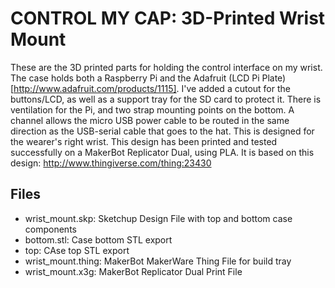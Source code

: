 CONTROL MY CAP: 3D-Printed Wrist Mount
======================================
These are the 3D printed parts for holding the control interface on my wrist. The case holds both a Raspberry Pi and the Adafruit (LCD Pi Plate)[http://www.adafruit.com/products/1115]. I've added a cutout for the buttons/LCD, as well as a support tray for the SD card to protect it.  There is ventilation for the Pi, and two strap mounting points on the bottom. A channel allows the micro USB power cable to be routed in the same direction as the USB-serial cable that goes to the hat.  This is designed for the wearer's right wrist. This design has been printed and tested successfully on a MakerBot Replicator Dual, using PLA. It is based on this design: http://www.thingiverse.com/thing:23430

Files
-----
* wrist_mount.skp: Sketchup Design File with top and bottom case components
* bottom.stl: Case bottom STL export
* top: CAse top STL export
* wrist_mount.thing: MakerBot MakerWare Thing File for build tray
* wrist_mount.x3g: MakerBot Replicator Dual Print File

